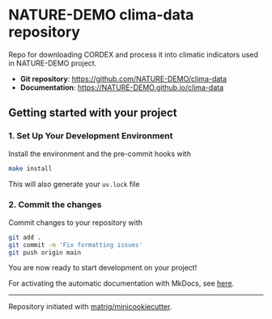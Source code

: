 # NATURE-DEMO clima-data repository

Repo for downloading CORDEX and process it into climatic indicators used in NATURE-DEMO project.

- **Git repository**: <https://github.com/NATURE-DEMO/clima-data>
- **Documentation**: <https://NATURE-DEMO.github.io/clima-data>

## Getting started with your project

### 1. Set Up Your Development Environment

Install the environment and the pre-commit hooks with

```bash
make install
```

This will also generate your `uv.lock` file

### 2. Commit the changes

Commit changes to your repository with

```bash
git add .
git commit -m 'Fix formatting issues'
git push origin main
```

You are now ready to start development on your project!

For activating the automatic documentation with MkDocs, see [here](https://matrig.github.io/minicookiecutter/features/mkdocs/#enabling-the-documentation-on-github).


---

Repository initiated with [matrig/minicookiecutter](https://github.com/matrig/minicookiecutter).
